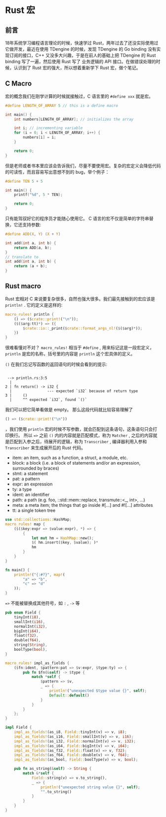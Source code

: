 # Rust 宏

## 前言

18年系统学习编程语言理论的时候，快速学过 Rust，两年过去了还没实际使用过它做开发，最近在使用 TDengine 的时候，发现 TDengine 的 Go binding 没有实现订阅的接口，C++ 又没多大兴趣，于是在前人的基础上把 TDengine 的 Rust binding 写了一遍，然后使用 Rust 写了 业务逻辑的 API 接口。在做错误处理的时候，认识到了 Rust 宏的强大，所以想着重新学下 Rust 宏，做个笔记。

## C Macro

宏的概念我们在刚学计算的时候就接触过，C 语言里的 `#define xxx` 就是宏。

``` c
#define LENGTH_OF_ARRAY 5 // this is a define macro

int main() {
    int numbers[LENGTH_OF_ARRAY]; // initializes the array

    int i; // incrementing variable
    for (i = 0; i < LENGTH_OF_ARRAY; i++) {
        numbers[i] = i;
    }

    return 0;
}
```

但是老师或者书本里应该会告诉我们，尽量不要使用宏。复杂的宏定义会降低代码的可读性，而且容易写出意想不到的 bug，举个例子：

``` c
#define TEN 5 + 5

int main() {
    printf("%d", 5 * TEN);

    return 0;
}
```

只有能驾驭好它的程序员才能随心使用它。
C 语言的宏不仅是简单的字符串替换，它还支持参数:

``` c
#define ADD(X, Y) (X + Y)

int add(int a, int b) {
    return ADD(a, b);
}
// translate to
int add(int a, int b) {
    return (a + b);
}
```

## Rust macro

Rust 宏相对 C 来说要复杂很多，自然也强大很多。我们最先接触到的宏应该是 `println!` . 它的定义是这样的:

``` rust
macro_rules! println {
    () => ($crate::print!("\n"));
    ($($arg:tt)*) => ({
        $crate::io::_print($crate::format_args_nl!($($arg)*));
    })
}
```

很难看懂对不对？
`macro_rules!` 相当于 `#define` , 用来标记这是一段宏定义， `println` 是宏的名称，括号里的内容是 `println` 这个宏具体的定义。

`()` 在我们忘记写函数的返回语句的时候会看到的提示:

``` 

 --> println.rs:3:5
  |
2 | fn return() -> i32 {
  |                --- expected `i32` because of return type
3 |     ()
  |     ^^ expected `i32`, found `()`

```

我们可以把它简单看做是 empty。
那么这段代码就比较容易理解了

``` rust
() => ($crate::print!("\n"))
```

，我们使用 `println` 宏的时候不写参数，就会匹配到这条语句，这条语句只会打印换行。
所以 `=>` 之前 `()` 内的内容就是匹配模式，称为 `Matcher` , 之后的内容就是匹配到入参之后，待展开的逻辑，称为 `Transcriber` , 编译器利用入参和 `Transcriber` 来生成展开后的 Rust 代码。

* item: an item, such as a function, a struct, a module, etc.
* block: a block (i.e. a block of statements and/or an expression, surrounded by braces)
* stmt: a statement
* pat: a pattern
* expr: an expression
* ty: a type
* ident: an identifier
* path: a path (e.g. foo, ::std::mem::replace, transmute::<_, int>, ...)
* meta: a meta item; the things that go inside #[...] and #![...] attributes
* tt: a single token tree

``` rust
use std::collections::HashMap;
macro_rules! map {
    ($($key:expr => $value:expr), *) => {
        {
            let mut hm = HashMap::new();
            $( hm.insert($key, $value); )*
            hm
		}
    }
}

fn main() {
	println!("{:#?}", map!(
	    "a" => "b",
	    "c" => "d"
	));
}
```

`=>` 不能被替换成其他符号，如 `:` , `->` 等

``` rust
pub enum Field {
    tinyInt(i8),
    smallInt(i16),
    normalInt(i32),
    bigInt(i64),
    float(f32),
    double(f64),
    string(String),
    boolType(bool),
}

macro_rules! impl_as_fields {
    ($fn:ident, $pattern:pat => $v:expr, $type:ty) => {
        pub fn $fn(&self) -> $type {
            match *self {
                $pattern => $v,
                _ => {
                    println!("unexpected $type value {}", self);
                    Default::default()
                }
            }
        }
    };
}

impl Field {
    impl_as_fields!(as_i8, Field::tinyInt(v) => v, i8);
    impl_as_fields!(as_i16, Field::smallInt(v) => v, i16);
    impl_as_fields!(as_i32, Field::normalInt(v) => v, i32);
    impl_as_fields!(as_i64, Field::bigInt(v) => v, i64);
    impl_as_fields!(as_f32, Field::float(v) => v, f32);
    impl_as_fields!(as_f64, Field::double(v) => v, f64);
    impl_as_fields!(as_bool, Field::boolType(v) => v, bool);

    pub fn as_string(&self) -> String {
        match &*self {
            Field::string(v) => v.to_string(),
            _ => {
                println!("unexpected string value {}", self);
                "".to_string()
            }
        }
    }
}
```

